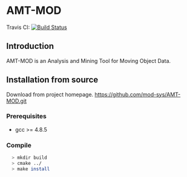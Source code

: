 # AMT-MOD

Travis CI: [![Build Status](https://travis-ci.org/tinysky-glm/AMT-MOD.svg?branch=master)](https://travis-ci.org/tinysky-glm/AMT-MOD)


## Introduction
AMT-MOD is an Analysis and Mining Tool for Moving Object Data.

## Installation from source

Download from project homepage. https://github.com/mod-sys/AMT-MOD.git

### Prerequisites

   * gcc >= 4.8.5

### Compile

```bash
  > mkdir build
  > cmake ../
  > make install
```


